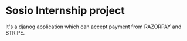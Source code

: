 
# Sosio Internship project 

It's a djanog application which can accept payment from RAZORPAY and STRIPE.



